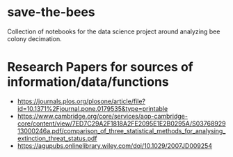 # save-the-bees
Collection of notebooks for the data science project around analyzing bee colony decimation.

# Research Papers for sources of information/data/functions

- https://journals.plos.org/plosone/article/file?id=10.1371%2Fjournal.pone.0179535&type=printable
- https://www.cambridge.org/core/services/aop-cambridge-core/content/view/7ED7C29A2F1818A2FE2095E1E2B0295A/S0376892913000246a.pdf/comparison_of_three_statistical_methods_for_analysing_extinction_threat_status.pdf
- https://agupubs.onlinelibrary.wiley.com/doi/10.1029/2007JD009254
